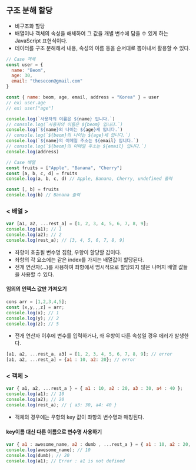 ## 구조 분해 할당
- 비구조화 할당
- 배열이나 객체의 속성을 해체하여 그 값을 개별 변수에 담을 수 있게 하는 JavaScript 표현식이다.
- 데이터를 구조 분해해서 내용, 속성의 이름 등을 순서대로 뽑아내서 활용할 수 있다.
```js
// Case 객체
const user = {
  name: "Beom",
  age: 30,
  email: "thesecon@gmail.com"
}

const { name: beom, age, email, address = "Korea" } = user
// ex) user.age 
// ex) user["age"]

console.log(`사용자의 이름은 ${name} 입니다.`)
// console.log(`사용자의 이름은 ${beom} 입니다.`)
console.log(`${name}의 나이는 ${age}세 입니다.`)
// console.log(`${beom}의 나이는 ${age}세 입니다.`)
console.log(`${name}의 이메일 주소는 ${email} 입니다.`)
// console.log(`${beom}의 이메일 주소는 ${email} 입니다.`)
console.log(address)
```

```js
// Case 배열
const fruits = ["Apple", "Banana", "Cherry"]
const [a, b, c, d] = fruits
console.log(a, b, c, d) // Apple, Banana, Cherry, undefined 출력

const [, b] = fruits
console.log(b) // Banana 출력

```
### < 배열 >
```js
var [a1, a2, ...rest_a] = [1, 2, 3, 4, 5, 6, 7, 8, 9];
console.log(a1); // 1
console.log(a2); // 2
console.log(rest_a); // [3, 4, 5, 6, 7, 8, 9]
```
- 좌항이 호출될 변수명 집합, 우항이 할당할 값이다.
- 좌항의 각 요소에는 같은 index를 가지는 배열값이 할당된다.
- 전개 연산자(...)를 사용하여 좌항에서 명시적으로 할당되지 않은 나머지 배열 값들을 사용할 수 있다.

#### 임의의 인덱스 값만 가져오기
```js
cons arr = [1,2,3,4,5];
const [x,y,,,z] = arr;
console.log(x); // 1
console.log(y); // 2
console.log(z); // 5
```
- 전개 연산자 이후에 변수를 입력하거나, 좌 우항이 다른 속성일 경우 에러가 발생한다.
```js
[a1, a2, ...rest_a, a3] = [1, 2, 3, 4, 5, 6, 7, 8, 9]; // error
[a1, a2, ...rest_a] = {a1 : 10, a2: 20}; // error
```

### < 객체 >
```js
var { a1, a2, ...rest_a } = { a1 : 10, a2 : 20, a3 : 30, a4 : 40 };
console.log(a1); // 10
console.log(a2); // 20
console.log(rest_a); // { a3: 30, a4: 40 }
```
- 객체의 경우에는 우항의 key 값이 좌항의 변수명과 매칭된다.

#### key이름 대신 다른 이름으로 변수명 사용하기
```js
var { a1 : awesome_name, a2 : dumb , ...rest_a } = { a1 : 10, a2 : 20, a3 : 30, a4 : 40 };
console.log(awesome_name); // 10
console.log(dumb); // 20
console.log(a1); // Error : a1 is not defined
```